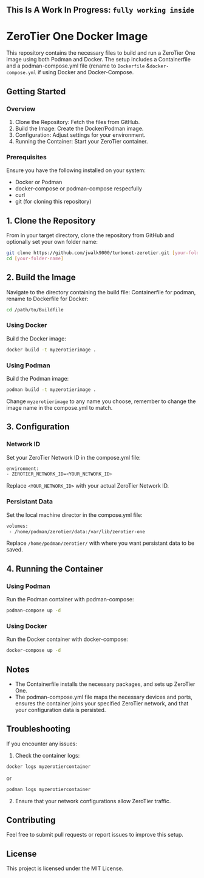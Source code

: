 ## This Is A Work In Progress: ```fully working inside```

# ZeroTier One Docker Image 
 
 This repository contains the necessary files to build and run a ZeroTier One image using both Podman and Docker. The setup includes a Containerfile and a podman-compose.yml file (rename to ```Dockerfile``` &```docker-compose.yml``` if using Docker and Docker-Compose. 
 
 ## Getting Started  
 
 ### Overview 
 
 1. Clone the Repository: Fetch the files from GitHub. 
 2. Build the Image: Create the Docker/Podman image. 
 3. Configuration: Adjust settings for your environment. 
 4. Running the Container: Start your ZeroTier container. 
 
 ### Prerequisites 
 
 Ensure you have the following installed on your system: 
 - Docker or Podman
 - docker-compose or podman-compose respecfully
 - curl 
 - git (for cloning this repository) 
 
 ## 1. Clone the Repository 
 
 From in your target directory, clone the repository from GitHub and optionally set your own folder name: 
 ```sh 
 git clone https://github.com/jwalk9000/turbonet-zerotier.git [your-folder-name] 
 cd [your-folder-name] 
 ```
 
 ## 2. Build the Image 
 
 Navigate to the directory containing the build file: Containerfile for podman, rename to Dockerfile for Docker: 
 ```sh 
 cd /path/to/Buildfile 
 ```
 
 ### Using Docker 
 
 Build the Docker image: 
 ```sh 
 docker build -t myzerotierimage . 
 ```
 
 ### Using Podman 
 
 Build the Podman image: 
 ```sh 
 podman build -t myzerotierimage . 
 ```

 Change ```myzerotierimage``` to any name you choose, remember to change the image name in the compose.yml to match.
 
 ## 3. Configuration 

 ### Network ID
 Set your ZeroTier Network ID in the compose.yml file: 
 ```sh
 environment: 
 - ZEROTIER_NETWORK_ID=<YOUR_NETWORK_ID> 
 ```
Replace ```<YOUR_NETWORK_ID>``` with your actual ZeroTier Network ID. 

### Persistant Data
Set the local machine director in the compose.yml file:
```sh
volumes:
 - /home/podman/zerotier/data:/var/lib/zerotier-one
```
Replace ```/home/podman/zerotier/``` with where you want persistant data to be saved.

 
 ## 4. Running the Container 
 
 
 ### Using Podman 
 
 Run the Podman container with podman-compose: 
 ```sh 
 podman-compose up -d 
 ```

### Using Docker 
 
 Run the Docker container with docker-compose: 
 ```sh 
 docker-compose up -d 
 ```
 
 
 ## Notes 
 
 - The Containerfile installs the necessary packages, and sets up ZeroTier One. 
 - The podman-compose.yml file maps the necessary devices and ports, ensures the container joins your specified ZeroTier network, and that your configuration data is persisted. 
 
 ## Troubleshooting 
 
 If you encounter any issues: 
 
 1. Check the container logs: 
 ```sh 
 docker logs myzerotiercontainer 
 ```
 or 
 ```sh 
 podman logs myzerotiercontainer 
 ```
 
 2. Ensure that your network configurations allow ZeroTier traffic. 
 
 ## Contributing 
 
 Feel free to submit pull requests or report issues to improve this setup. 
 
 ## License 
 
 This project is licensed under the MIT License.
